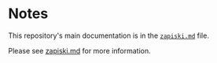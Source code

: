# Notes

This repository's main documentation is in the [`zapiski.md`](./zapiski.md) file.

Please see [zapiski.md](./zapiski.md) for more information.
